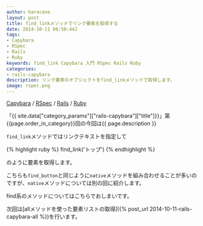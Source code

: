 ```yaml
---
author: haracane
layout: post
title: find_linkメソッドでリンク要素を取得する
date: 2014-10-11 08:50:44J
tags:
- Capybara
- RSpec
- Rails
- Ruby
keywords: find_link Capybara 入門 RSpec Rails Ruby
categories:
- rails-capybara
description: リンク要素のオブジェクトをfind_linkメソッドで取得します。
image: rspec.png
---
```

<!-- tag_links -->
[Capybara](/tags/capybara/) / [RSpec](/tags/rspec/) / [Rails](/tags/rails/) / [Ruby](/tags/ruby/)

<!-- content -->
「{{ site.data["category_params"]["rails-capybara"]["title"]}}」第{{page.order_in_category}}回の今回は{{ page.description }}

`find_link`メソッドではリンクテキストを指定して

{% highlight ruby %}
find_link('トップ')
{% endhighlight %}

のように要素を取得します。

こちらも`find_button`と同じように`native`メソッドを組み合わせることが多いのですが、`native`メソッドについては別の回に紹介します。

find系のメソッドについてはこちらでおしまいです。

次回は[allメソッドを使った要素リストの取得]({% post_url 2014-10-11-rails-capybara-all %})を行います。
